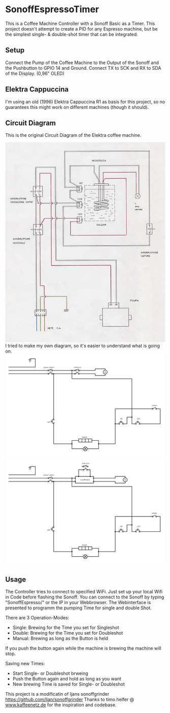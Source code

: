 # SonoffEspressoTimer
This is a Coffee Machine Controller with a Sonoff Basic as a Timer. This project doesn't attempt to create a PID for any Espresso machine, but be the simplest single- & double-shot timer that can be integrated.

## Setup
Connect the Pump of the Coffee Machine to the Output of the Sonoff and the Pushbutton to GPIO 14 and Ground.
Connect TX to SCK and RX to SDA of the Display. (0,96" OLED)

## Elektra Cappuccina
I'm using an old (1996) Elektra Cappuccina R1 as basis for this project, so no guarantees this might work on different machines (though it should).

## Circuit Diagram

This is the original Circuit Diagram of the Elektra coffee machine.

![circuit diagram Elektra Cappuccina original](/images/circuit_elektra_orig.png)
I tried to make my own diagram, so it's easier to understand what is going on.
![circuit diagram of unmodified Elektra](/images/circuit_diag_elektra_orig.png)
![circuit diagram with added Sonoff Timer](/images/circuit_diag_elektra_sonoff.png)


## Usage
The Controller tries to connect to specified WiFi. Just set up your local Wifi in Code before flashing the Sonoff.
You can connect to the Sonoff by typing "SonoffEspresso/" or the IP in your Webbrowser.
The Webinterface is presented to programm the pumping Time for single and double Shot.

There are 3 Operation-Modes:
- Single: Brewing for the Time you set for Singleshot
- Double: Brewing for the Time you set for Doubleshot
- Manual: Brewing as long as the Button is held

If you push the button again while the machine is brewing the machine will stop.

Saving new Times:
- Start Single- or Doubleshot brweing
- Push the Button again and hold as long as you want
- New brewing Time is saved for Single- or Doubleshot


This project is a modificatin of ljans sonoffgrinder https://github.com/ljan/sonoffgrinder
Thanks to timo.helfer @ www.kaffeenetz.de for the inspiration and codebase.
